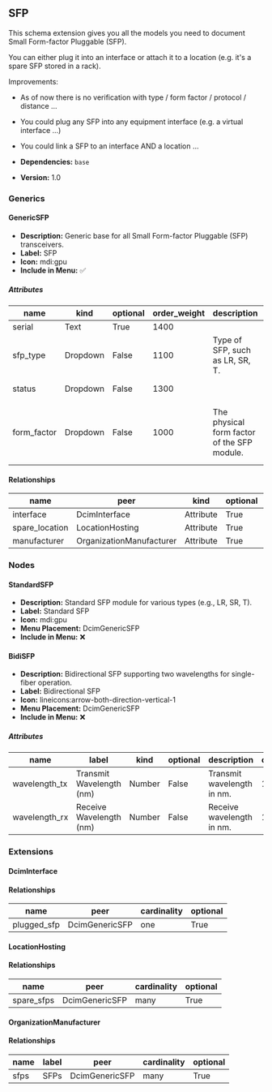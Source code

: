 ## SFP

This schema extension gives you all the models you need to document Small Form-factor Pluggable (SFP).

You can either plug it into an interface or attach it to a location (e.g. it's a spare SFP stored in a rack).

Improvements:

- As of now there is no verification with type / form factor / protocol / distance ...
- You could plug any SFP into any equipment interface (e.g. a virtual interface ...)
- You could link a SFP to an interface AND a location ...

- **Dependencies:** `base`
- **Version:** 1.0

### Generics

#### GenericSFP

- **Description:** Generic base for all Small Form-factor Pluggable (SFP) transceivers.
- **Label:** SFP
- **Icon:** mdi:gpu
- **Include in Menu:** ✅

##### Attributes

| name | kind | optional | order_weight | description | choices | default_value |
| ---- | ---- | -------- | ------------ | ----------- | ------- | ------------- |
| serial | Text | True | 1400 |  | \`\` |  |
| sfp\_type | Dropdown | False | 1100 | Type of SFP, such as LR, SR, T\. | \`lr, sr, lrm, t, sr4, lr4, zr, er, dac, aoc\` |  |
| status | Dropdown | False | 1300 |  | \`plugged, spare, decommissioned\` | plugged |
| form\_factor | Dropdown | False | 1000 | The physical form factor of the SFP module\. | \`sfp, sfp\_plus, qsfp, qsfp\_plus, qsfp28, qsfp\_dd, cfp, cfp2, cfp4, xfp, sfp56, qsfp56, osfp\` |  |

#### Relationships

| name | peer | kind | optional | cardinality | order_weight |
| ---- | ---- | ---- | -------- | ----------- | ------------ |
| interface | DcimInterface | Attribute | True | one | 1200 |
| spare\_location | LocationHosting | Attribute | True | one | 1500 |
| manufacturer | OrganizationManufacturer | Attribute | True | one | 1350 |

### Nodes

#### StandardSFP

- **Description:** Standard SFP module for various types (e.g., LR, SR, T).
- **Label:** Standard SFP
- **Icon:** mdi:gpu
- **Menu Placement:** DcimGenericSFP
- **Include in Menu:** ❌

#### BidiSFP

- **Description:** Bidirectional SFP supporting two wavelengths for single-fiber operation.
- **Label:** Bidirectional SFP
- **Icon:** lineicons:arrow-both-direction-vertical-1
- **Menu Placement:** DcimGenericSFP
- **Include in Menu:** ❌

##### Attributes

| name | label | kind | optional | description | order_weight |
| ---- | ----- | ---- | -------- | ----------- | ------------ |
| wavelength\_tx | Transmit Wavelength \(nm\) | Number | False | Transmit wavelength in nm\. | 1175 |
| wavelength\_rx | Receive Wavelength \(nm\) | Number | False | Receive wavelength in nm\. | 1150 |

### Extensions

#### DcimInterface

#### Relationships

| name | peer | cardinality | optional |
| ---- | ---- | ----------- | -------- |
| plugged\_sfp | DcimGenericSFP | one | True |

#### LocationHosting

#### Relationships

| name | peer | cardinality | optional |
| ---- | ---- | ----------- | -------- |
| spare\_sfps | DcimGenericSFP | many | True |

#### OrganizationManufacturer

#### Relationships

| name | label | peer | cardinality | optional |
| ---- | ----- | ---- | ----------- | -------- |
| sfps | SFPs | DcimGenericSFP | many | True |
